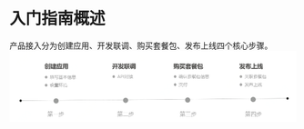 # 入门指南概述
产品接入分为创建应用、开发联调、购买套餐包、发布上线四个核心步骤。
![产品接入流程](../../../../image/IoT/JDWhale-DCS/procedure.png)
